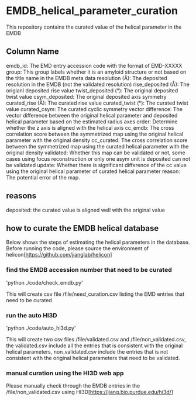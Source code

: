 # EMDB_helical_parameter_curation

This repository contains the curated value of the helical parameter in the EMDB

## Column Name

emdb_id: The EMD entry accession code with the format of EMD-XXXXX
group: This group labels whether it is an amyloid structure or not based on the title name in the EMDB meta data
resolution (Å): The deposited resolution in the EMDB (not the validated resolution)
rise_deposited (Å): The origianl deposited rise value
twist_deposited (°): The original deposited twist value
csym_deposited: The original deposited axis symmetry
curated_rise (Å): The curated rise value
curated_twist (°): The curated twist value
curated_csym: The curated cyclic symmetry
vector difference: The vector difference between the original helical parameter and deposited helical parameter based on the estimated radius
axes order: Determine whether the z axis is aligned with the helical axis
cc_emdb: The cross correlation score between the symmetrized map using the original helical parameter with the original density
cc_curated: The cross correlation score between the symmetrized map using the curated helical parameter with the original density
validated: Whether this map can be validated or not, some cases using focus reconstruction or only one asym unit is deposited can not be validated
update: Whether there is significant difference of the cc value using the original helical parameter of curated helical parameter
reason: The potential error of the map.

## reasons

deposited: the curated value is aligned well with the original value

## how to curate the EMDB helical database

Below shows the steps of estimating the helical parameters in the database. Before running the code, please source the environment of helicon[https://github.com/jianglab/helicon] 

### find the EMDB accession number that need to be curated

'python ./code/check_emdb.py'

This will create csv file /file/need_curation.csv listing the EMD entries that need to be curated

### run the auto HI3D

'python ./code/auto_hi3d.py'

This will create two csv files /file/validated.csv and /file/non_validated.csv, the validated.csv include all the entries that is consistent with the original helical parameters, non_validated.csv include the entries that is not consistent with the original helical parameters that need to be validated. 

### manual curation using the HI3D web app

Please manually check through the EMDB entries in the /file/non_validated.csv using HI3D[https://jiang.bio.purdue.edu/hi3d/]